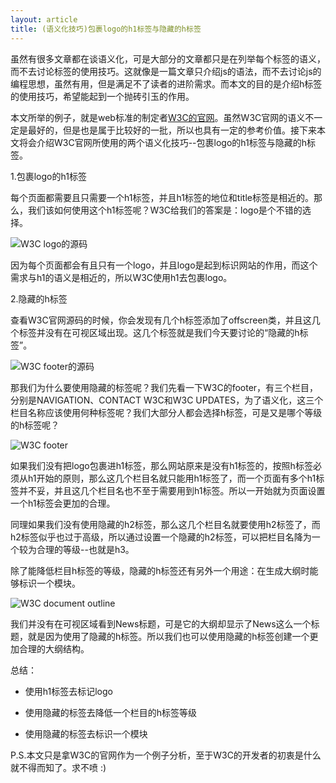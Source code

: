 ```yaml
---
layout: article
title: (语义化技巧)包裹logo的h1标签与隐藏的h标签
---
```


虽然有很多文章都在谈语义化，可是大部分的文章都只是在列举每个标签的语义，而不去讨论标签的使用技巧。这就像是一篇文章只介绍js的语法，而不去讨论js的编程思想，虽然有用，但是满足不了读者的进阶需求。而本文的目的是介绍h标签的使用技巧，希望能起到一个抛砖引玉的作用。

本文所举的例子，就是web标准的制定者<a href="http://www.w3.org/">W3C的官网</a>。虽然W3C官网的语义不一定是最好的，但是也是属于比较好的一批，所以也具有一定的参考价值。接下来本文将会介绍W3C官网所使用的两个语义化技巧--包裹logo的h1标签与隐藏的h标签。

1.包裹logo的h1标签

每个页面都需要且只需要一个h1标签，并且h1标签的地位和title标签是相近的。那么，我们该如何使用这个h1标签呢？W3C给我们的答案是：logo是个不错的选择。

<img src="{{ site.baseurl }}/images/hidden-h-tag-1.png" alt="W3C logo的源码">

因为每个页面都会有且只有一个logo，并且logo是起到标识网站的作用，而这个需求与h1的语义是相近的，所以W3C使用h1去包裹logo。

2.隐藏的h标签

查看W3C官网源码的时候，你会发现有几个h标签添加了offscreen类，并且这几个标签并没有在可视区域出现。这几个标签就是我们今天要讨论的“隐藏的h标签”。

<img src="{{ site.baseurl }}/images/hidden-h-tag-2.png" alt="W3C footer的源码">

那我们为什么要使用隐藏的标签呢？我们先看一下W3C的footer，有三个栏目，分别是NAVIGATION、CONTACT W3C和W3C UPDATES，为了语义化，这三个栏目名称应该使用何种标签呢？我们大部分人都会选择h标签，可是又是哪个等级的h标签呢？

<img src="{{ site.baseurl }}/images/hidden-h-tag-3.png" alt="W3C footer">

如果我们没有把logo包裹进h1标签，那么网站原来是没有h1标签的，按照h标签必须从h1开始的原则，那么这几个栏目名就只能用h1标签了，而一个页面有多个h1标签并不妥，并且这几个栏目名也不至于需要用到h1标签。所以一开始就为页面设置一个h1标签会更加的合理。

同理如果我们没有使用隐藏的h2标签，那么这几个栏目名就要使用h2标签了，而h2标签似乎也过于高级，所以通过设置一个隐藏的h2标签，可以把栏目名降为一个较为合理的等级--也就是h3。

除了能降低栏目h标签的等级，隐藏的h标签还有另外一个用途：在生成大纲时能够标识一个模块。

<img src="{{ site.baseurl }}/images/hidden-h-tag-4.png" alt="W3C document outline">

我们并没有在可视区域看到News标题，可是它的大纲却显示了News这么一个标题，就是因为使用了隐藏的h标签。所以我们也可以使用隐藏的h标签创建一个更加合理的大纲结构。


总结：

* 使用h1标签去标记logo

* 使用隐藏的标签去降低一个栏目的h标签等级

* 使用隐藏的标签去标识一个模块

P.S.本文只是拿W3C的官网作为一个例子分析，至于W3C的开发者的初衷是什么就不得而知了。求不喷 :)